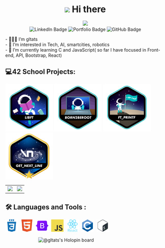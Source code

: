 <h1 align="center">
  <img src="https://media.giphy.com/media/hvRJCLFzcasrR4ia7z/giphy.gif" width="30px"/>
  Hi there
</h1>

<div align="center">
      <img src="https://media.giphy.com/media/C4aIGJk8IIAzAWkiHS/giphy.gif" width="200"/>
</div>

<div id="badges" align="center">
  <img src="https://img.shields.io/badge/LinkedIn-blue?style=for-the-badge&logo=linkedin&logoColor=white" alt="LinkedIn Badge"/>
  <img src="https://img.shields.io/badge/-Gltats-ED10F5?style=for-the-badge" alt="Portfolio Badge"/>
  <img src="https://img.shields.io/badge/-Github-blueviolet?style=for-the-badge&logo=github&logoColor=white" alt="GitHub Badge"/>
</div>

<p>
- 👩🏻‍💻 I’m gltats <br>
- 👀 I’m interested in Tech, AI, smartcities, robotics<br>
- 🌱 I’m currently learning C and JavaScript( so far I have focused in Front-end, API, Bootstrap, React)<br>
</p>

<h2>
     💻42 School Projects:
</h2>
<p>
  <img src="https://github.com/mcombeau/mcombeau/blob/main/42_badges/libfte.png" alt="Libft"/>
  <img src="https://github.com/mcombeau/mcombeau/blob/main/42_badges/born2beroote.png" alt="Born2beRoot"/>
  <img src="https://github.com/mcombeau/mcombeau/blob/main/42_badges/ft_printfe.png" alt="Ft_printf"/>
  <img src="https://github.com/mcombeau/mcombeau/blob/main/42_badges/get_next_linem.png" alt="Get_next_line"/>
</p>

<table>
  <tr>
    <td>
      <div align="center">
          <img src="https://media.giphy.com/media/wwg1suUiTbCY8H8vIA/giphy-downsized-large.gif" width="600"/>
      </div>
    </td>
    <td>
      <div align="center">
          <img src="https://media.giphy.com/media/wwg1suUiTbCY8H8vIA/giphy-downsized-large.gif" width="400"/>
      </div>
    </td>
  </tr>
</table>

<div>
    <h2>
    🛠️ Languages and Tools :
    </h2>
    <p>
      <img src="https://github.com/devicons/devicon/blob/master/icons/css3/css3-plain-wordmark.svg"  title="CSS3" alt="CSS" width="40" height="40"/>&nbsp;
      <img src="https://github.com/devicons/devicon/blob/master/icons/html5/html5-original.svg" title="HTML5" alt="HTML" width="40" height="40"/>&nbsp;
      <img src="https://github.com/devicons/devicon/blob/master/icons/bootstrap/bootstrap-original.svg" title="bootstrap" alt="bootstrap" height="40"/>&nbsp;
      <img src="https://github.com/devicons/devicon/blob/master/icons/javascript/javascript-original.svg" title="javascript" alt="javascript" height="40"/>&nbsp;
      <img src="https://github.com/devicons/devicon/blob/master/icons/react/react-original-wordmark.svg" title="react" alt="react" height="40"/>&nbsp;
       <img src="https://github.com/devicons/devicon/blob/master/icons/c/c-original.svg" title="c" alt="c" height="40"/>&nbsp;
      <img src="https://github.com/devicons/devicon/blob/master/icons/bash/bash-original.svg" title="bash" alt="bash" height="40"/>&nbsp;
  </p>
</div>

<img src="https://holopin.me/gltats" alt="@gltats's Holopin board" width="400" align="right">







<!---
gltats/gltats is a ✨ special ✨ repository because its `README.md` (this file) appears on your GitHub profile.
You can click the Preview link to take a look at your changes.
--->
